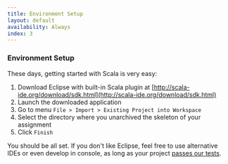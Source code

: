 ```yaml
---
title: Environment Setup
layout: default
availability: Always
index: 3
---
```


###  Environment Setup

These days, getting started with Scala is very easy:

1. Download Eclipse with built-in Scala plugin at [http://scala-ide.org/download/sdk.html](http://scala-ide.org/download/sdk.html)
1. Launch the downloaded application
1. Go to menu `File > Import > Existing Project into Workspace`
1. Select the directory where you unarchived the skeleton of your assignment
1. Click `Finish`

You should be all set. If you don't like Eclipse, feel free to use alternative IDEs or even develop in console, as long as your project [passes our tests](/handing-in.html).
